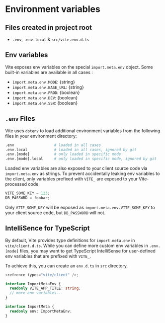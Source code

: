 # Environment variables

## Files created in project root

- `.env`, `.env.local` & `src/vite.env.d.ts`

## Env variables

Vite exposes env variables on the special `import.meta.env` object. Some built-in variables are
available in all cases :

- `import.meta.env.MODE`: {string}
- `import.meta.env.BASE_URL`: {string}
- `import.meta.env.PROD`: {boolean}
- `import.meta.env.DEV`: {boolean}
- `import.meta.env.SSR`: {boolean}

## `.env` Files

Vite uses `dotenv` to load additional environment variables from the following files in your
environment directory:

```bash
.env                  # loaded in all cases
.env.local            # loaded in all cases, ignored by git
.env.[mode]           # only loaded in specific mode
.env.[mode].local     # only loaded in specific mode, ignored by git
```

Loaded env variables are also exposed to your client source code via `import.meta.env` as strings. To
prevent accidentally leaking env variables to the client, only variables prefixed with `VITE_` are
exposed to your Vite-processed code.

```js
VITE_SOME_KEY = 123;
DB_PASSWRD = foobar;
```

Only `VITE_SOME_KEY` will be exposed as `import.meta.env.VITE_SOME_KEY` to your client source code, but
`DB_PASSWORD` will not.

## IntelliSence for TypeScript

By default, Vite provides type definitions for `import.meta.env` in `vite/client.d.ts`. While you can
define more custom env variables in `.env.[mode]` files, you may want to get TypeScript IntelliSense for
user-defined env variables that are prefixed with `VITE_`.

To achieve this, you can create an `env.d.ts` in `src` directory,

```ts
<refrence types="vite/client" />;

interface ImportMetaEnv {
  readonly VITE_APP_TITLE: string;
  // more env variables...
}

interface ImportMeta {
  readonly env: ImportMetaEnv;
}
```
